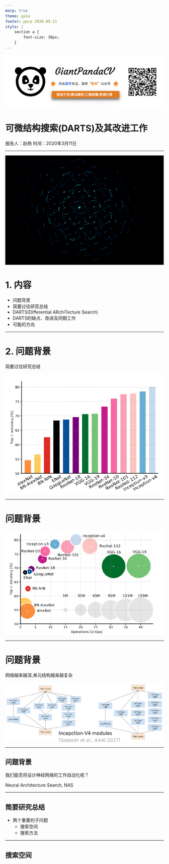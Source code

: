 ```yaml
---
marp: true
theme: gaia
footer: pprp 2020.09.21
style: |
    section a {
        font-size: 30px;
    }
---
```


<!--
_class: lead gaia 居中
_paginate: false 右下角码
-->

![w:460](./logo.png)


# 可微结构搜索(DARTS)及其改进工作

 报告人：赵杨
 时间：2020年3月11日

---

![bg](bg.jpg)

# 1. 内容

- 问题背景
- 简要过往研究总结
- DARTS(Differential ARchiTecture Search)
- DARTS的缺点、改进及同期工作
- 可能的方向

---

# 2. 问题背景

简要过往研究总结

![bg right w:15 cm h:11cm](1.png)

---

# 问题背景

![](2.png)

---

# 问题背景

网络越来越深,单元结构越来越复杂

![w:25cm drop-shadow](3.png)

---

## 问题背景

<!--
_class: lead
-->

我们能否将设计神经网络的工作自动化呢？

Neural Architecture Search, NAS

---

## 简要研究总结


- 两个重要的子问题
  - 搜索空间
  - 搜索方法

---

## 搜索空间






